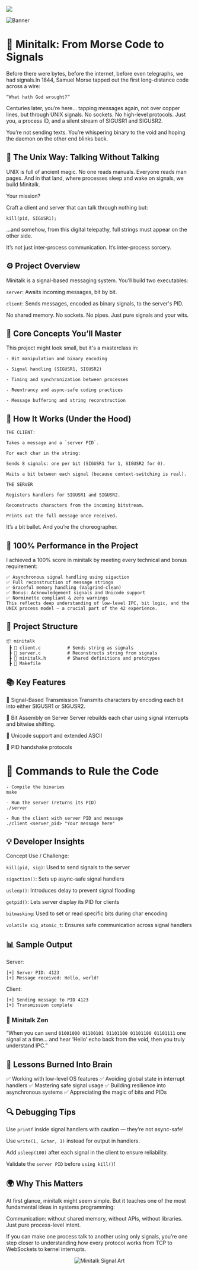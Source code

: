<img src="https://img.shields.io/badge/C-00599C?style=for-the-badge&logo=c&logoColor=white"></img>

![Banner](https://github.com/user-attachments/assets/7f473754-5821-4e1f-bb3b-f908fd0f5bcb)

# 📡 Minitalk: From Morse Code to Signals

Before there were bytes, before the internet, before even telegraphs, we had signals.In 1844, Samuel Morse tapped out the first long-distance code across a wire:

`“What hath God wrought?”`

Centuries later, you’re here… tapping messages again, not over copper lines, but through UNIX signals.
No sockets. No high-level protocols. Just you, a process ID, and a silent stream of SIGUSR1 and SIGUSR2.

You’re not sending texts.
You’re whispering binary to the void and hoping the daemon on the other end blinks back.

## 🧙 The Unix Way: Talking Without Talking

UNIX is full of ancient magic. No one reads manuals. Everyone reads man pages.
And in that land, where processes sleep and wake on signals, we build Minitalk.

Your mission?

Craft a client and server that can talk through nothing but:

```
kill(pid, SIGUSR1);
```

…and somehow, from this digital telepathy, full strings must appear on the other side.

It’s not just inter-process communication.
It’s inter-process sorcery.

## ⚙️ Project Overview

Minitalk is a signal-based messaging system.
You’ll build two executables:

`server`: Awaits incoming messages, bit by bit.

`client`: Sends messages, encoded as binary signals, to the server's PID.

No shared memory.
No sockets.
No pipes.
Just pure signals and your wits.

## 🧠 Core Concepts You’ll Master
This project might look small, but it's a masterclass in:
```
- Bit manipulation and binary encoding

- Signal handling (SIGUSR1, SIGUSR2)

- Timing and synchronization between processes

- Reentrancy and async-safe coding practices

- Message buffering and string reconstruction
```

## 🧪 How It Works (Under the Hood)
```
THE CLIENT:

Takes a message and a `server PID`.

For each char in the string:

Sends 8 signals: one per bit (SIGUSR1 for 1, SIGUSR2 for 0).

Waits a bit between each signal (because context-switching is real).
```
```
THE SERVER

Registers handlers for SIGUSR1 and SIGUSR2.

Reconstructs characters from the incoming bitstream.

Prints out the full message once received.
```
It’s a bit ballet.
And you’re the choreographer.

## 🏅 100% Performance in the Project
I achieved a 100% score in minitalk by meeting every technical and bonus requirement:

```
✅ Asynchronous signal handling using sigaction
✅ Full reconstruction of message strings
✅ Graceful memory handling (Valgrind-clean)
✅ Bonus: Acknowledgement signals and Unicode support
✅ Norminette compliant & zero warnings
This reflects deep understanding of low-level IPC, bit logic, and the UNIX process model — a crucial part of the 42 experience.
```

## 📁 Project Structure
```
📦 minitalk
 ┣ 📜 client.c          # Sends string as signals
 ┣ 📜 server.c          # Reconstructs string from signals
 ┣ 📜 minitalk.h        # Shared definitions and prototypes
 ┣ 📜 Makefile
```

## 📚 Key Features
🔹 Signal-Based Transmission
Transmits characters by encoding each bit into either SIGUSR1 or SIGUSR2.

🔹 Bit Assembly on Server
Server rebuilds each char using signal interrupts and bitwise shifting.

🔹 Unicode support and extended ASCII

🔹 PID handshake protocols

# 🧰 Commands to Rule the Code
```
- Compile the binaries
make
```
```
- Run the server (returns its PID)
./server
```
```
- Run the client with server PID and message
./client <server_pid> "Your message here"
```

## 💡 Developer Insights

Concept	Use / Challenge:

`kill(pid, sig)`:	Used to send signals to the server

`sigaction()`:	Sets up async-safe signal handlers

`usleep()`: Introduces delay to prevent signal flooding

`getpid()`:	Lets server display its PID for clients

`bitmasking`:	Used to set or read specific bits during char encoding

`volatile sig_atomic_t`:	Ensures safe communication across signal handlers

## 📊 Sample Output

Server:
```
[+] Server PID: 4123
[+] Message received: Hello, world!
```
Client:
```
[+] Sending message to PID 4123
[+] Transmission complete
```

### 🧘 Minitalk Zen
“When you can send `01001000 01100101 01101100 01101100 01101111` one signal at a time… and hear ‘Hello’ echo back from the void,
then you truly understand IPC.”

## 🧠 Lessons Burned Into Brain
✅ Working with low-level OS features
✅ Avoiding global state in interrupt handlers
✅ Mastering safe signal usage
✅ Building resilience into asynchronous systems
✅ Appreciating the magic of bits and PIDs

## 🔍 Debugging Tips
Use `printf` inside signal handlers with caution — they’re not async-safe!

Use `write(1, &char, 1)` instead for output in handlers.

Add `usleep(100)` after each signal in the client to ensure reliability.

Validate the `server PID` before `using kill()`!

## 🌍 Why This Matters
At first glance, minitalk might seem simple. But it teaches one of the most fundamental ideas in systems programming:

Communication: without shared memory, without APIs, without libraries.
Just pure process-level intent.

If you can make one process talk to another using only signals,
you’re one step closer to understanding how every protocol works from TCP to WebSockets to kernel interrupts.


<p align="center"> <img src="https://github.com/marcelofassbinder/42_project_badges/blob/main/badges/minitalke.png" alt="Minitalk Signal Art" /> </p>
